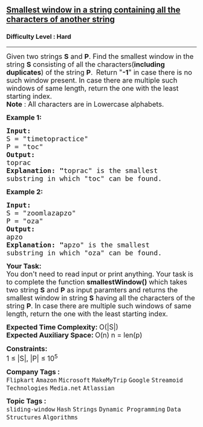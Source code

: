 <h2><a href="https://practice.geeksforgeeks.org/problems/smallest-window-in-a-string-containing-all-the-characters-of-another-string-1587115621/1">Smallest window in a string containing all the characters of another string</a></h2><h3>Difficulty Level : Hard</h3><hr><div class="problems_problem_content__Xm_eO"><p><span style="font-size: 18px;">Given two strings <strong>S</strong> and <strong>P</strong>. Find the smallest window in the string&nbsp;<strong>S</strong> consisting of all the characters(<strong>including duplicates</strong>) of the string&nbsp;<strong>P</strong>.&nbsp;</span>&nbsp;<span style="font-size: 18px;">Return "<strong>-1</strong>" in case there is no such window present.&nbsp;In case there are multiple such windows of same length, return the one with the least starting index.<br><strong>Note</strong> : All characters are in Lowercase alphabets.&nbsp;</span></p>
<p><span style="font-size: 18px;"><strong>Example 1:</strong></span></p>
<pre><span style="font-size: 18px;"><strong>Input:
</strong>S = "timetopractice"
P = "toc"
<strong>Output: 
</strong>toprac<strong>
Explanation: "</strong>toprac" is the smallest
substring in which "toc" can be found.</span>
</pre>
<p><span style="font-size: 18px;"><strong>Example 2:</strong></span></p>
<pre><span style="font-size: 18px;"><strong>Input:
</strong>S = "zoomlazapzo"
P = "oza"
<strong>Output: 
</strong>apzo<strong>
Explanation: </strong><strong>"</strong>apzo" is the smallest 
substring in which "oza" can be found.</span></pre>
<p><span style="font-size: 18px;"><strong>Your Task:</strong><br>You don't need to read input or print anything. Your task is to complete the function <strong>smallestWindow()</strong> which takes two string <strong>S</strong> and <strong>P</strong> as input paramters&nbsp;and returns the smallest window in string <strong>S</strong> having all the characters of the string <strong>P</strong>. In case there are multiple such windows of same length, return the one with the least starting index.&nbsp;</span></p>
<p><span style="font-size: 18px;"><strong>Expected Time Complexity: </strong>O(|S|)<br><strong>Expected Auxiliary Space: </strong>O(n) n = len(p) <span style="color: #ffffff; font-family: sofia-pro;"><span style="background-color: #ffffff;">O</span></span></span></p>
<p><del class="diffmod" style="box-sizing: inherit; background-color: #fbb6c2; color: #555555; font-family: sofia-pro; font-size: 14px;"></del><ins class="diffmod" style="box-sizing: inherit; text-decoration-line: none; background-color: #d4fcbc; color: rgba(0, 0, 0, 0.87); font-family: sofia-pro; font-size: 14px;"></ins></p>
<p><span style="font-size: 18px;"><strong>Constraints:&nbsp;</strong><br>1 ≤ |S|, |P| ≤ 10<sup>5</sup></span></p></div><p><span style=font-size:18px><strong>Company Tags : </strong><br><code>Flipkart</code>&nbsp;<code>Amazon</code>&nbsp;<code>Microsoft</code>&nbsp;<code>MakeMyTrip</code>&nbsp;<code>Google</code>&nbsp;<code>Streamoid Technologies</code>&nbsp;<code>Media.net</code>&nbsp;<code>Atlassian</code>&nbsp;<br><p><span style=font-size:18px><strong>Topic Tags : </strong><br><code>sliding-window</code>&nbsp;<code>Hash</code>&nbsp;<code>Strings</code>&nbsp;<code>Dynamic Programming</code>&nbsp;<code>Data Structures</code>&nbsp;<code>Algorithms</code>&nbsp;